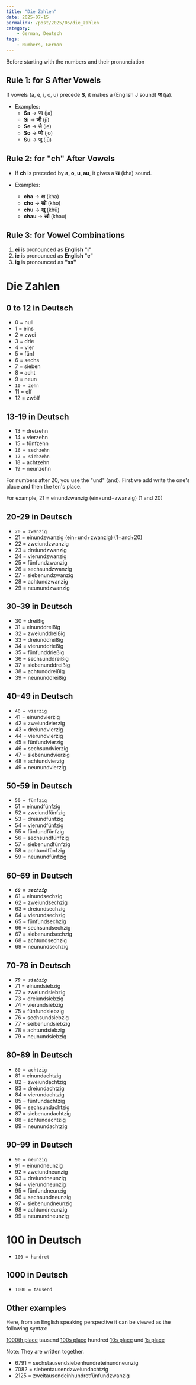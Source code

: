 ```yaml
---
title: "Die Zahlen"
date: 2025-07-15
permalink: /post/2025/06/die_zahlen
category: 
    - German, Deutsch
tags:
    - Numbers, German
---
```


<!-- # Die Zahlen -->

Before starting with the numbers and their pronunciation

## Rule 1: for S After Vowels

If vowels (a, e, i, o, u) precede **S**, it makes a (English J sound) **ज** (ja).

- Examples:
    - **Sa** → **जा** (ja)
    - **Si** → **जी** (jī)
    - **Se** → **जे** (je)
    - **So** → **जो** (jo)
    - **Su** → **जू** (jū)

## Rule 2:  for "ch" After Vowels

- If **ch** is preceded by **a, o, u, au**, it gives a **ख** (kha) sound.

- Examples:
    - **cha** → **ख** (kha)
    - **cho** → **खो** (kho)
    - **chu** → **खू** (khū)
    - **chau** → **खौ** (khau)

## Rule 3: for Vowel Combinations

1. **ei** is pronounced as **English "i"** 
2. **ie** is pronounced as **English "e"**
3. **ig** is pronounced as **"ss"** 

# Die Zahlen

## 0 to 12 in Deutsch

- 0 = null
- 1 = eins 
- 2 = zwei
- 3 = drie 
- 4 = vier
- 5 = fünf 
- 6 = sechs
- 7 = sieben
- 8 = acht 
- 9 = neun 
- `10 = zehn`
- 11 = elf
- 12 = zwölf

## 13-19 in Deutsch

- 13 = dreizehn 
- 14 = vierzehn 
- 15 = fünfzehn 
- `16 = sechzehn `
- `17 = siebzehn `
- 18 = achtzehn 
- 19 = neunzehn 


For numbers after 20, you use the "und" (and). First we add write the one's place and then the ten's place. 

For example, 21 = einundzwanzig (ein+und+zwanzig) (1 and 20)

## 20-29 in Deutsch

- `20 = zwanzig `
- 21 = einundzwanzig (ein+und+zwanzig) (1+and+20)
- 22 = zweiundzwanzig
- 23 = dreiundzwanzig
- 24 = vierundzwanzig
- 25 = fünfundzwanzig
- 26 = sechsundzwanzig
- 27 = siebenundzwanzig
- 28 = achtundzwanzig
- 29 = neunundzwanzig

## 30-39 in Deutsch

- 30 = dreißig
- 31 = einunddreißig
- 32 = zweiunddreißig
- 33 = dreiunddreißig
- 34 = vierunddrießig
- 35 = fünfunddrießig
- 36 = sechsunddreißig
- 37 = siebenunddreißig
- 38 = achtunddreißig
- 39 = neununddreißig

## 40-49 in Deutsch

- `40 = vierzig`
- 41 = einundvierzig
- 42 = zweiundvierzig
- 43 = dreiundvierzig
- 44 = vierundvierzig
- 45 = fünfundvierzig
- 46 = sechsundvierzig
- 47 = siebenundvierzig
- 48 = achtundvierzig
- 49 = neunundvierzig

## 50-59 in Deutsch

- `50 = fünfzig`
- 51 = einundfünfzig
- 52 = zweiundfünfzig
- 53 = dreiundfünfzig
- 54 = vierundfünfzig
- 55 = fünfundfünfzig
- 56 = sechsundfünfzig
- 57 = siebenundfünfzig
- 58 = achtundfünfzig
- 59 = neunundfünfzig


## 60-69 in Deutsch

- ***`60 = sechzig`***
- 61 = einundsechzig
- 62 = zweiundsechzig
- 63 = dreiundsechzig
- 64 = vierundsechzig
- 65 = fünfundsechzig
- 66 = sechsundsechzig
- 67 = siebenundsechzig
- 68 = achtundsechzig
- 69 = neunundsechzig

## 70-79 in Deutsch

- ***`70 = siebzig`***
- 71 = einundsiebzig
- 72 = zweiundsiebzig
- 73 = dreiundsiebzig
- 74 = vierundsiebzig
- 75 = fünfundsiebzig
- 76 = sechsundsiebzig
- 77 = seibenundsiebzig
- 78 = achtundsiebzig
- 79 = neunundsiebzig

## 80-89 in Deutsch

- `80 = achtzig`
- 81 = einundachtzig
- 82 = zweiundachtzig
- 83 = dreiundachtzig
- 84 = vierundachtzig
- 85 = fünfundachtzig
- 86 = sechsundachtzig
- 87 = siebenundachtzig
- 88 = achtundachtzig
- 89 = neunundachtzig

## 90-99 in Deutsch

- `90 = neunzig`
- 91 = einundneunzig
- 92 = zweiundneunzig
- 93 = dreiundneunzig
- 94 = vierundneunzig
- 95 = fünfundneunzig
- 96 = sechsundneunzig
- 97 = siebenundneunzig
- 98 = achtundneunzig
- 99 = neunundneunzig

# 100 in Deutsch

- `100 = hundret `


## 1000 in Deutsch 

- `1000 = tausend `


## Other examples

Here, from an English speaking perspective it can be viewed as the following syntax: 

<u>1000th place</u> tausend <u>100s place</u> hundred <u>10s place</u> und <u> 1s place</u>

Note: They are written together. 

- 6791 = sechstausendsiebenhundreteinundneunzig
- 7082 = siebentausendzweiundachtzig
- 2125 = zweitausendeinhundretfünfundzwanzig